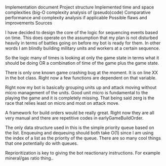 Implementation document
Project structure
Implemented time and space complexities (big-O complexity analysis of (pseudo)code)
Comparative performance and complexity analysis if applicable
Possible flaws and improvements
Sources



I have decided to design the core of the logic for sequencing events based on time. This does operate on the assumption that my plan is not disturbed heavily in terms of battles going on before my bot is ready for them. In other words I am blindly building military units and workers at a certain sequence. 

So the logic many of times is looking at only the game state in terms what it should be doing OR a combination of time of the game plus the game state. 

There is only one known game crashing bug at the moment. It is on line XX in the bot class. Right now a few functions are dependent on that variable. 

Right now my bot is basically grouping units up and attack moving without micro management of the units. Good unit micro is fundamental to the playing the game and it is completely missing. That being said zerg is the race that relies least on micro and most on attack move. 

A framework for build orders would be really great. Right now they are all very manual and there are repetitive codes in earlyGameBuildOrder.

The only data structure used in this is the simple priority queue based on the list. Enqueuing and dequeuing should both take O(1) since I am using the index of a list as the priority of the queue. There are so many cool things that one potentially do with queues. 

Reprioritization is key to giving the bot reactionary instructions. For example mineral/gas ratio thing..

